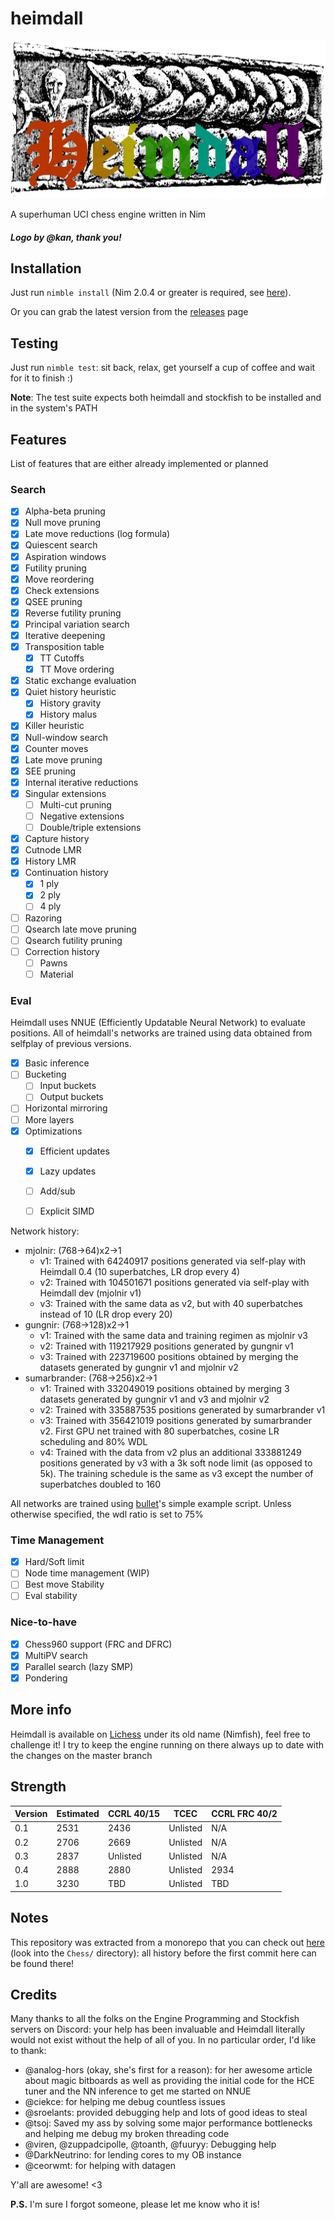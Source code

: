 # heimdall

![Heimdall](Heimdall_logo_v2.png "Heimdall")


A superhuman UCI chess engine written in Nim


##### Logo by @kan, thank you!

## Installation


Just run `nimble install` (Nim 2.0.4 or greater is required, see [here](https://github.com/dom96/choosenim)).

Or you can grab the latest version from the [releases](https://git.nocturn9x.space/nocturn9x/heimdall/releases) page

## Testing

Just run `nimble test`: sit back, relax, get yourself a cup of coffee and wait for it to finish :)


**Note**: The test suite expects both heimdall and stockfish to be installed and in the system's PATH

## Features

List of features that are either already implemented or planned

### Search

- [X] Alpha-beta pruning
- [X] Null move pruning
- [X] Late move reductions (log formula)
- [X] Quiescent search
- [X] Aspiration windows
- [X] Futility pruning
- [X] Move reordering
- [X] Check extensions
- [X] QSEE pruning
- [X] Reverse futility pruning
- [X] Principal variation search
- [X] Iterative deepening
- [X] Transposition table
    - [X] TT Cutoffs
    - [X] TT Move ordering
- [X] Static exchange evaluation
- [X] Quiet history heuristic
    - [X] History gravity
    - [X] History malus
- [X] Killer heuristic
- [X] Null-window search
- [X] Counter moves
- [X] Late move pruning
- [X] SEE pruning
- [X] Internal iterative reductions
- [X] Singular extensions
    - [ ] Multi-cut pruning
    - [ ] Negative extensions
    - [ ] Double/triple extensions
- [X] Capture history
- [X] Cutnode LMR
- [X] History LMR
- [X] Continuation history
    - [X] 1 ply
    - [X] 2 ply
    - [ ] 4 ply
- [ ] Razoring
- [ ] Qsearch late move pruning
- [ ] Qsearch futility pruning
- [ ] Correction history
  - [ ] Pawns
  - [ ] Material

### Eval

Heimdall uses NNUE (Efficiently Updatable Neural Network) to evaluate positions. All of heimdall's networks are
trained using data obtained from selfplay of previous versions.

- [X] Basic inference
- [ ] Bucketing
  - [ ] Input buckets
  - [ ] Output buckets
- [ ] Horizontal mirroring
- [ ] More layers
- [X] Optimizations
  - [X] Efficient updates
  - [X] Lazy updates
  - [ ] Add/sub
  - [ ] Explicit SIMD


Network history:
- mjolnir: (768->64)x2->1
  - v1: Trained with 64240917 positions generated via self-play with Heimdall 0.4 (10 superbatches, LR drop every 4)
  - v2: Trained with 104501671 positions generated via self-play with Heimdall dev (mjolnir v1)
  - v3: Trained with the same data as v2, but with 40 superbatches instead of 10 (LR drop every 20)
- gungnir: (768->128)x2->1
  - v1: Trained with the same data and training regimen as mjolnir v3
  - v2: Trained with 119217929 positions generated by gungnir v1
  - v3: Trained with 223719600 positions obtained by merging the datasets generated by gungnir v1 and mjolnir v2
- sumarbrander: (768->256)x2->1
  - v1: Trained with 332049019 positions obtained by merging 3 datasets generated by gungnir v1 and v3 and mjolnir v2
  - v2: Trained with 335887535 positions generated by sumarbrander v1
  - v3: Trained with 356421019 positions generated by sumarbrander v2. First GPU net trained with 80 superbatches,
    cosine LR scheduling and 80% WDL
  - v4: Trained with the data from v2 plus an additional 333881249 positions generated by v3 with a 3k soft node limit (as opposed to 5k).
        The training schedule is the same as v3 except the number of superbatches doubled to 160

All networks are trained using [bullet](https://github.com/jw1912/bullet)'s simple example script. Unless otherwise specified,
the wdl ratio is set to 75%


### Time Management

- [X] Hard/Soft limit
- [ ] Node time management (WIP)
- [ ] Best move Stability
- [ ] Eval stability

### Nice-to-have

- [X] Chess960 support (FRC and DFRC)
- [X] MultiPV search
- [X] Parallel search (lazy SMP)
- [X] Pondering

## More info

Heimdall is available on [Lichess](https://lichess.org/@/Nimfish) under its old name (Nimfish), feel free to challenge it!
I try to keep the engine running on there always up to date with the changes on the master branch

## Strength

| Version     | Estimated   | CCRL 40/15  | TCEC     | CCRL FRC 40/2
| ----------- | ----------- | ----------- | -----    | -------------
| 0.1         | 2531        | 2436        | Unlisted | N/A
| 0.2         | 2706        | 2669        | Unlisted | N/A
| 0.3         | 2837        | Unlisted    | Unlisted | N/A
| 0.4         | 2888        | 2880        | Unlisted | 2934
| 1.0         | 3230        | TBD         | Unlisted | TBD



## Notes

This repository was extracted from a monorepo that you can check out [here](https://git.nocturn9x.space/nocturn9x/CPG) (look into the `Chess/`
directory): all history before the first commit here can be found there!


## Credits

Many thanks to all the folks on the Engine Programming and Stockfish servers on Discord: your help has been invaluable and Heimdall literally
would not exist without the help of all of you. In no particular order, I'd like to thank:
- @analog-hors (okay, she's first for a reason): for her awesome article about magic bitboards as well as providing the initial code for the
    HCE tuner and the NN inference to get me started on NNUE
- @ciekce: for helping me debug countless issues
- @sroelants: provided debugging help and lots of good ideas to steal
- @tsoj: Saved my ass by solving some major performance bottlenecks and helping me debug my broken threading code
- @viren, @zuppadcipolle, @toanth, @fuuryy: Debugging help
- @DarkNeutrino: for lending cores to my OB instance
- @ceorwmt: for helping with datagen

Y'all are awesome! <3


**P.S.** I'm sure I forgot someone, please let me know who it is!
